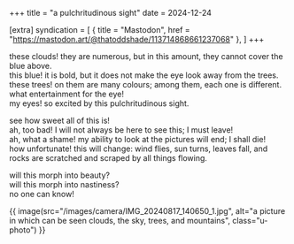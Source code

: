 +++
title = "a pulchritudinous sight"
date = 2024-12-24

[extra]
syndication = [
    { title = "Mastodon", href = "https://mastodon.art/@thatoddshade/113714868661237068" },
]
+++

these clouds! they are numerous, but in this amount, they cannot cover the blue above. \
this blue! it is bold, but it does not make the eye look away from the trees. \
these trees! on them are many colours; among them, each one is different. what entertainment for the eye! \
my eyes! so excited by this pulchritudinous sight.

see how sweet all of this is! \
ah, too bad! I will not always be here to see this; I must leave! \
ah, what a shame! my ability to look at the pictures will end; I shall die! \
how unfortunate! this will change: wind flies, sun turns, leaves fall, and rocks are scratched and scraped by all things flowing.

will this morph into beauty? \
will this morph into nastiness? \
no one can know!

{{ image(src="/images/camera/IMG_20240817_140650_1.jpg", alt="a picture in which can be seen clouds, the sky, trees, and mountains", class="u-photo") }}
